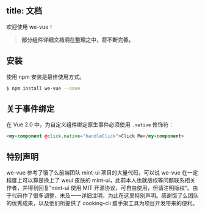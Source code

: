 title: 文档
---

欢迎使用 we-vue！

> **部分组件详细文档洞在整理之中，将不断完善。**

## 安装

使用 npm 安装是最佳使用方式。

``` bash
$ npm install we-vue --save
```

## 关于事件绑定

在 Vue 2.0 中，为自定义组件绑定原生事件必须使用 `.native` 修饰符：

```html
<my-component @click.native="handleClick">Click Me</my-component>
```

## 特别声明
we-vue 参考了饿了么前端团队 mint-ui 项目的大量代码，可以说 we-vue 在一定程度上可以算是换上了 weui 皮肤的 mint-ui，此前本人也就版权等问题联系相关作者，并得到回复“mint-ui 使用 MIT 开源协议，可自由使用，但请注明版权”。由于代码作了很多调整，未及一一详细注明，为此在这里特别声明。感谢饿了么团队的优秀成果，以及他们所提供了 cooking-cli 肢手架工具为项目开发带来的便利。